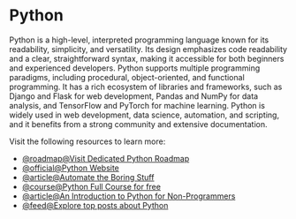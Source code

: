 # Python

Python is a high-level, interpreted programming language known for its readability, simplicity, and versatility. Its design emphasizes code readability and a clear, straightforward syntax, making it accessible for both beginners and experienced developers. Python supports multiple programming paradigms, including procedural, object-oriented, and functional programming. It has a rich ecosystem of libraries and frameworks, such as Django and Flask for web development, Pandas and NumPy for data analysis, and TensorFlow and PyTorch for machine learning. Python is widely used in web development, data science, automation, and scripting, and it benefits from a strong community and extensive documentation.

Visit the following resources to learn more:

- [@roadmap@Visit Dedicated Python Roadmap](https://roadmap.sh/python)
- [@official@Python Website](https://www.python.org/)
- [@article@Automate the Boring Stuff](https://automatetheboringstuff.com/)
- [@course@Python Full Course for free](https://www.youtube.com/watch?v=ix9cRaBkVe0)
- [@article@An Introduction to Python for Non-Programmers](https://thenewstack.io/an-introduction-to-python-for-non-programmers/)
- [@feed@Explore top posts about Python](https://app.daily.dev/tags/python?ref=roadmapsh)

